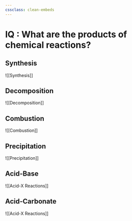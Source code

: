 ```yaml
---
cssclass: clean-embeds
---
```

# IQ : What are the products of chemical reactions?
## Synthesis
![[Synthesis]]
## Decomposition
![[Decomposition]]
## Combustion
![[Combustion]]
## Precipitation
![[Precipitation]]
## Acid-Base
![[Acid-X Reactions]]
## Acid-Carbonate
![[Acid-X Reactions]]
